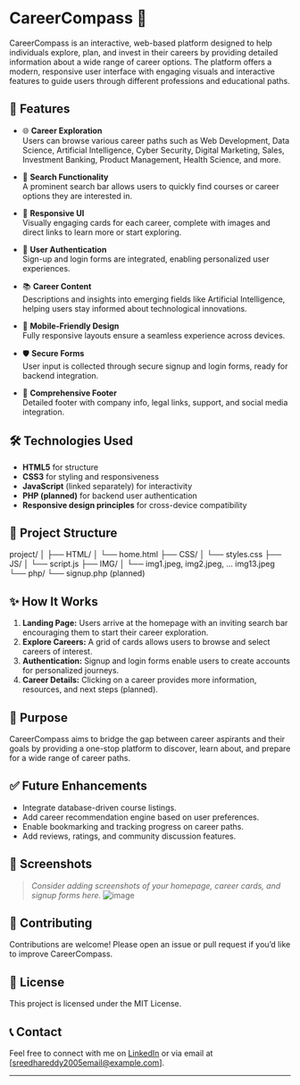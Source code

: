 # CareerCompass 🎯

CareerCompass is an interactive, web-based platform designed to help individuals explore, plan, and invest in their careers by providing detailed information about a wide range of career options. The platform offers a modern, responsive user interface with engaging visuals and interactive features to guide users through different professions and educational paths.

## 🚀 Features

- 🌐 **Career Exploration**  
  Users can browse various career paths such as Web Development, Data Science, Artificial Intelligence, Cyber Security, Digital Marketing, Sales, Investment Banking, Product Management, Health Science, and more.

- 🔎 **Search Functionality**  
  A prominent search bar allows users to quickly find courses or career options they are interested in.

- 🎨 **Responsive UI**  
  Visually engaging cards for each career, complete with images and direct links to learn more or start exploring.

- 👥 **User Authentication**  
  Sign-up and login forms are integrated, enabling personalized user experiences.

- 📚 **Career Content**  
  Descriptions and insights into emerging fields like Artificial Intelligence, helping users stay informed about technological innovations.

- 📱 **Mobile-Friendly Design**  
  Fully responsive layouts ensure a seamless experience across devices.

- 🛡️ **Secure Forms**  
  User input is collected through secure signup and login forms, ready for backend integration.

- 📄 **Comprehensive Footer**  
  Detailed footer with company info, legal links, support, and social media integration.

## 🛠️ Technologies Used

- **HTML5** for structure  
- **CSS3** for styling and responsiveness  
- **JavaScript** (linked separately) for interactivity  
- **PHP (planned)** for backend user authentication  
- **Responsive design principles** for cross-device compatibility

## 📂 Project Structure

project/
│
├── HTML/
│ └── home.html
├── CSS/
│ └── styles.css
├── JS/
│ └── script.js
├── IMG/
│ └── img1.jpeg, img2.jpeg, ... img13.jpeg
└── php/
└── signup.php (planned)


## ✨ How It Works

1. **Landing Page:** Users arrive at the homepage with an inviting search bar encouraging them to start their career exploration.
2. **Explore Careers:** A grid of cards allows users to browse and select careers of interest.
3. **Authentication:** Signup and login forms enable users to create accounts for personalized journeys.
4. **Career Details:** Clicking on a career provides more information, resources, and next steps (planned).

## 🎯 Purpose

CareerCompass aims to bridge the gap between career aspirants and their goals by providing a one-stop platform to discover, learn about, and prepare for a wide range of career paths.

## ✅ Future Enhancements

- Integrate database-driven course listings.
- Add career recommendation engine based on user preferences.
- Enable bookmarking and tracking progress on career paths.
- Add reviews, ratings, and community discussion features.

## 📸 Screenshots

> _Consider adding screenshots of your homepage, career cards, and signup forms here._
> ![image](https://github.com/user-attachments/assets/0e7e10b6-6906-46e0-a16d-92dfaee0fdc4)


## 🤝 Contributing

Contributions are welcome! Please open an issue or pull request if you’d like to improve CareerCompass.

## 📜 License

This project is licensed under the MIT License.

## 📞 Contact

Feel free to connect with me on [LinkedIn](#) or via email at [sreedhareddy2005email@example.com].

---


